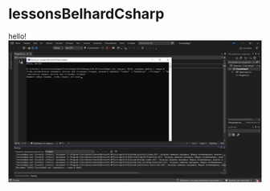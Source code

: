 # lessonsBelhardCsharp

hello!
![image](https://github.com/VadimPar/lessonsBelhardCsharp/blob/main/screenshot.jpg)

